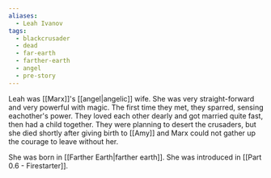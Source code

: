 ```yaml
---
aliases:
  - Leah Ivanov
tags:
  - blackcrusader
  - dead
  - far-earth
  - farther-earth
  - angel
  - pre-story
---
```

Leah was [[Marx]]'s [[angel|angelic]] wife. She was very straight-forward and very powerful with magic. The first time they met, they sparred, sensing eachother's power. They loved each other dearly and got married quite fast, then had a child together. They were planning to desert the crusaders, but she died shortly after giving birth to [[Amy]] and Marx could not gather up the courage to leave without her.

She was born in [[Farther Earth|farther earth]]. She was introduced in [[Part 0.6 - Firestarter]].